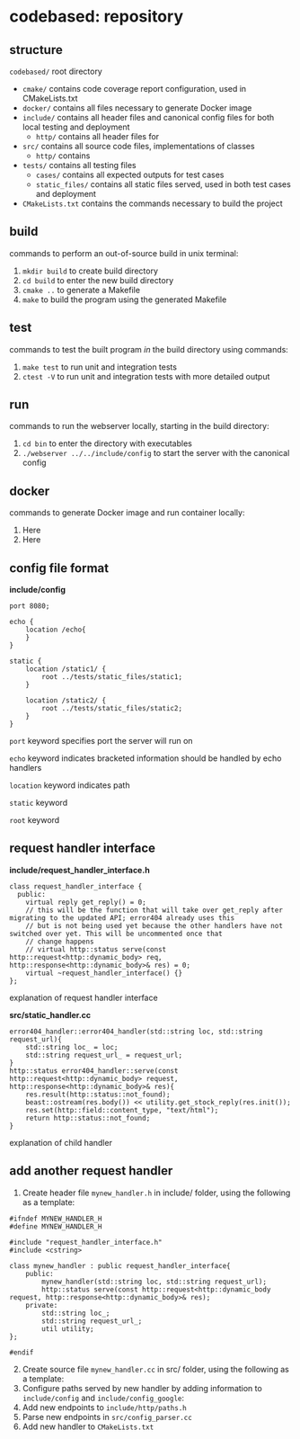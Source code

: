 # codebased: repository

## structure
`codebased/` root directory
- `cmake/` contains code coverage report configuration, used in CMakeLists.txt
- `docker/` contains all files necessary to generate Docker image
- `include/` contains all header files and canonical config files for both local testing and deployment
   - `http/` contains all header files for 
- `src/` contains all source code files, implementations of classes
   - `http/` contains 
- `tests/` contains all testing files
   - `cases/` contains all expected outputs for test cases
   - `static_files/` contains all static files served, used in both test cases and deployment
- `CMakeLists.txt` contains the commands necessary to build the project

## build
commands to perform an out-of-source build in unix terminal:
1. `mkdir build` to create build directory
2. `cd build` to enter the new build directory
3. `cmake ..` to generate a Makefile
4. `make` to build the program using the generated Makefile

## test
commands to test the built program *in* the build directory using commands:
1. `make test` to run unit and integration tests
2. `ctest -V` to run unit and integration tests with more detailed output

## run
commands to run the webserver locally, starting in the build directory:
1. `cd bin` to enter the directory with executables
2. `./webserver ../../include/config` to start the server with the canonical config

## docker
commands to generate Docker image and run container locally:
1. Here
2. Here

## config file format
**include/config**
```
port 8080;

echo {
    location /echo{
    }
}

static {
    location /static1/ {
        root ../tests/static_files/static1;
    }

    location /static2/ {
        root ../tests/static_files/static2;
    }
}
```
`port` keyword specifies port the server will run on

`echo` keyword indicates bracketed information should be handled by echo handlers

`location` keyword indicates path

`static` keyword 

`root` keyword

## request handler interface
**include/request_handler_interface.h**
```
class request_handler_interface {
  public:
    virtual reply get_reply() = 0;
    // this will be the function that will take over get_reply after migrating to the updated API; error404 already uses this
    // but is not being used yet because the other handlers have not switched over yet. This will be uncommented once that 
    // change happens
    // virtual http::status serve(const http::request<http::dynamic_body> req, http::response<http::dynamic_body>& res) = 0;
    virtual ~request_handler_interface() {}
};
```
explanation of request handler interface

**src/static_handler.cc**
```
error404_handler::error404_handler(std::string loc, std::string request_url){
    std::string loc_ = loc;
    std::string request_url_ = request_url;
}
http::status error404_handler::serve(const http::request<http::dynamic_body> request, http::response<http::dynamic_body>& res){
    res.result(http::status::not_found);
    beast::ostream(res.body()) << utility.get_stock_reply(res.init());
    res.set(http::field::content_type, "text/html");
    return http::status::not_found;
}
```
explanation of child handler

## add another request handler
1. Create header file `mynew_handler.h` in include/ folder, using the following as a template:
```
#ifndef MYNEW_HANDLER_H
#define MYNEW_HANDLER_H

#include "request_handler_interface.h"
#include <cstring>

class mynew_handler : public request_handler_interface{
    public:
        mynew_handler(std::string loc, std::string request_url);
        http::status serve(const http::request<http::dynamic_body request, http::response<http::dynamic_body>& res);
    private:
        std::string loc_;
        std::string request_url_;
        util utility;
};

#endif
```
2. Create source file `mynew_handler.cc` in src/ folder, using the following as a template:
3. Configure paths served by new handler by adding information to `include/config` and `include/config_google`:
4. Add new endpoints to `include/http/paths.h`
5. Parse new endpoints in `src/config_parser.cc`
6. Add new handler to `CMakeLists.txt`
